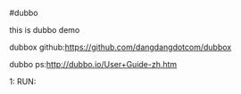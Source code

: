 #dubbo

this is dubbo demo 

dubbox
    github:https://github.com/dangdangdotcom/dubbox

dubbo
    ps:http://dubbo.io/User+Guide-zh.htm


1:
   RUN:

